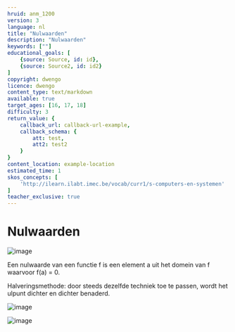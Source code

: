 ```yaml
---
hruid: anm_1200
version: 3
language: nl
title: "Nulwaarden"
description: "Nulwaarden"
keywords: [""]
educational_goals: [
    {source: Source, id: id}, 
    {source: Source2, id: id2}
]
copyright: dwengo
licence: dwengo
content_type: text/markdown
available: true
target_ages: [16, 17, 18]
difficulty: 3
return_value: {
    callback_url: callback-url-example,
    callback_schema: {
        att: test,
        att2: test2
    }
}
content_location: example-location
estimated_time: 1
skos_concepts: [
    'http://ilearn.ilabt.imec.be/vocab/curr1/s-computers-en-systemen'
]
teacher_exclusive: true
---
```


# Nulwaarden 

![image](https://github.com/dwengovzw/learning_content/assets/48352335/24af4dc2-bf19-4490-a292-60022e233a8a)

Een nulwaarde van een functie f is een element a uit het domein van f waarvoor f(a) = 0. 

Halveringsmethode: door steeds dezelfde techniek toe te passen, wordt het ulpunt dichter en dichter benaderd.

![image](https://github.com/dwengovzw/learning_content/assets/48352335/9aab0afb-121a-4018-ba34-fa92eff9c974)

![image](https://github.com/dwengovzw/learning_content/assets/48352335/0723a76e-416d-4114-975b-5bc5692ed64f)

